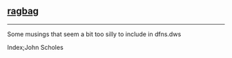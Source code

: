 <section>

# [ragbag](https://finooiigee.github.io/ragbag/)
---

Some musings that seem a bit too silly to include in dfns.dws

Index;John Scholes

</section>